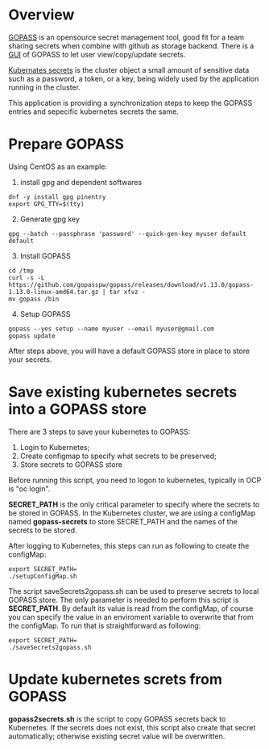 # Overview
[GOPASS](https://www.gopass.pw/) is an opensource secret management tool, good fit for a team sharing secrets when combine with github as storage backend. There is a [GUI](https://github.com/codecentric/gopass-ui) of GOPASS to let user view/copy/update secrets. 

[Kubernates secrets](https://kubernetes.io/docs/concepts/configuration/secret/) is the cluster object a small amount of sensitive data such as a password, a token, or a key, being widely used by the application running in the cluster. 

This application is providing a synchronization steps to keep the GOPASS entries and sepecific kubernetes secrets the same.

# Prepare GOPASS
Using CentOS as an example:
1. install gpg and dependent softwares
```
dnf -y install gpg pinentry
export GPG_TTY=$(tty)
```

2. Generate gpg key
```
gpg --batch --passphrase 'password' --quick-gen-key myuser default default
```

3. Install GOPASS
```
cd /tmp
curl -s -L https://github.com/gopasspw/gopass/releases/download/v1.13.0/gopass-1.13.0-linux-amd64.tar.gz | tar xfvz -
mv gopass /bin

```

4. Setup GOPASS
```
gopass --yes setup --name myuser --email myuser@gmail.com
gopass update
```

After steps above, you will have a default GOPASS store in place to store your secrets. 

# Save existing kubernetes secrets into a GOPASS store
There are 3 steps to save your kubernetes to GOPASS:
1. Login to Kubernetes;
2. Create configmap to specify what secrets to be preserved;
3. Store secrets to GOPASS store

Before running this script, you need to logon to kubernetes, typically in OCP is "oc login". 

**SECRET_PATH** is the only critical parameter to specify where the secrets to be stored in GOPASS. In the Kubernetes cluster, we are using a configMap named **gopass-secrets** to store SECRET_PATH and the names of the secrets to be stored. 

After logging to Kubernetes, this steps can run as following to create the configMap:
```
export SECRET_PATH=
./setupConfigMap.sh
```

The script saveSecrets2gopass.sh can be used to preserve secrets to local GOPASS store. The only parameter is needed to perform this script is **SECRET_PATH**. By default its value is read from the configMap, of course you can specify the value in an enviroment variable to overwrite that from the configMap. To run that is straightforward as following:
```
export SECRET_PATH=
./saveSecrets2gopass.sh
```

# Update kubernetes screts from GOPASS
**gopass2secrets.sh** is the script to copy GOPASS secrets back to Kubernetes. If the secrets does not exist, this script also create that secret automatically; otherwise existing secret value will be overwritten. 

